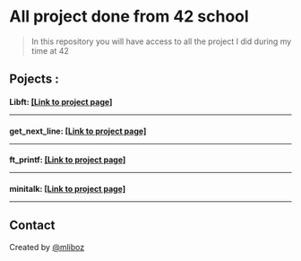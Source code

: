 # All project done from 42 school
> In this repository you will have access to all the project I did during my time at 42

## Pojects :
#### Libft: [[Link to project page]](libft/)  <br/> <hr/>
#### get_next_line:  [[Link to project page]](get_next_line/)  <br/> <hr/>
#### ft_printf:  [[Link to project page]](ft_printf/)  <br/> <hr/>
#### minitalk:  [[Link to project page]](minitalk/)  <br/> <hr/>

## Contact
Created by [@mliboz](https://github.com/MaxenceLiboz)


